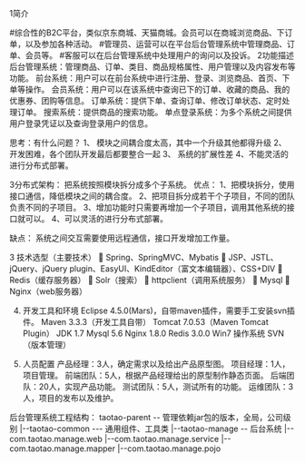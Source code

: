 1简介

#综合性的B2C平台，类似京东商城、天猫商城。会员可以在商城浏览商品、下订单，以及参加各种活动。
#管理员、运营可以在平台后台管理系统中管理商品、订单、会员等。
#客服可以在后台管理系统中处理用户的询问以及投诉。
2功能描述
后台管理系统：管理商品、订单、类目、商品规格属性、用户管理以及内容发布等功能。
前台系统：用户可以在前台系统中进行注册、登录、浏览商品、首页、下单等操作。
会员系统：用户可以在该系统中查询已下的订单、收藏的商品、我的优惠券、团购等信息。
订单系统：提供下单、查询订单、修改订单状态、定时处理订单。
搜索系统：提供商品的搜索功能。
单点登录系统：为多个系统之间提供用户登录凭证以及查询登录用户的信息。

思考：有什么问题？
1、	模块之间耦合度太高，其中一个升级其他都得升级
2、	开发困难，各个团队开发最后都要整合一起
3、	系统的扩展性差
4、不能灵活的进行分布式部署。

3分布式架构：
把系统按照模块拆分成多个子系统。
优点：
1、把模块拆分，使用接口通信，降低模块之间的耦合度。
2、把项目拆分成若干个子项目，不同的团队负责不同的子项目。
3、增加功能时只需要再增加一个子项目，调用其他系统的接口就可以。
4、可以灵活的进行分布式部署。

缺点：
系统之间交互需要使用远程通信，接口开发增加工作量。

3	技术选型（主要技术）
	Spring、SpringMVC、Mybatis
	JSP、JSTL、jQuery、jQuery plugin、EasyUI、KindEditor（富文本编辑器）、CSS+DIV
	Redis（缓存服务器）
	Solr（搜索）
	httpclient（调用系统服务）
	Mysql
	Nginx（web服务器）

4.	开发工具和环境
Eclipse 4.5.0(Mars)，自带maven插件，需要手工安装svn插件。
Maven 3.3.3（开发工具自带）
Tomcat 7.0.53（Maven Tomcat Plugin）
JDK 1.7
Mysql 5.6
Nginx 1.8.0
Redis 3.0.0
Win7 操作系统
SVN（版本管理）

5.	人员配置
产品经理：3人，确定需求以及给出产品原型图。
项目经理：1人，项目管理。
前端团队：5人，根据产品经理给出的原型制作静态页面。
后端团队：20人，实现产品功能。
测试团队：5人，测试所有的功能。
运维团队：3人，项目的发布以及维护。

后台管理系统工程结构：
taotao-parent -- 管理依赖jar包的版本，全局，公司级别
|--taotao-common  --- 通用组件、工具类
|--taotao-manage  -- 后台系统
  |--com.taotao.manage.web
  |--com.taotao.manage.service
  |--com.taotao.manage.mapper
  |--com.taotao.manage.pojo



